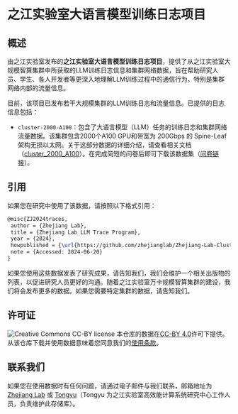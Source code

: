 # 之江实验室大语言模型训练日志项目
## 概述
由之江实验室发布的**之江实验室大语言模型训练日志项目**，提供了从之江实验室大规模智算集群中所获取的LLM训练日志信息和集群网络数据，旨在帮助研究人员、学生、各人开发者等更深入地理解LLM训练过程中的通信行为，特别是集群网络内部的流量信息。

目前，该项目已发布若干大规模集群的LLM训练日志和流量信息。已提供的日志信息包括：
- `cluster-2000-A100`：包含了大语言模型（LLM）任务的训练日志和集群网络流量数据。该集群包含2000个A100 GPU和带宽为 200Gbps 的 Spine-Leaf 架构无损以太网。关于这部分数据的详细介绍，请查看相关文档（[cluster_2000_A100](./cluster_2000_A100/cluster_2000_A100.md)）。在完成简短的问卷后即可下载该数据集（[问卷链接](https://forms.gle/2K66hHB4ZovQ5Cjn7)）。


## 引用
如果您在研究中使用了该数据，请按照以下格式引用：
```latex
@misc{ZJ2024traces,
 author = {Zhejiang Lab},
 title = {Zhejiang Lab LLM Trace Program},
 year = {2024},
 howpublished = {\url{https://github.com/zhejianglab/Zhejiang-Lab-Cluster-Traces}},
 note = {Accessed: 2024-06-20}
}
```

如果您使用这些数据发表了研究成果，请告知我们，我们会维护一个相关出版物的列表，以促进研究人员更好的沟通。随着之江实验室万卡规模智算集群的建设，我们将会发布更多的数据。如果您需要特定集群的数据，请告知我们。

## 许可证 

![Creative Commons CC-BY license](https://i.creativecommons.org/l/by/4.0/88x31.png) 本仓库的数据在[CC-BY 4.0](https://creativecommons.org/licenses/by/4.0/deed.zh-hans)许可下提供。从该仓库下载并使用数据意味着您同意我们的[使用条款](./Terms%20of%20Access-CN.txt)。

## 联系我们
如果您在使用数据时有任何问题，请通过电子邮件与我们联系，邮箱地址为[Zhejiang Lab](mailto:zhejianglab-clustertrace@zhejianglab.com) 或 [Tongyu](mailto:tongyusong@zhejianglab.com)（Tongyu 为之江实验室高效能计算系统研究中心工作人员，负责维护此存储库）。
